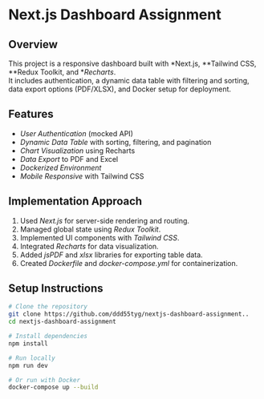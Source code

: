 

# Next.js Dashboard Assignment

## Overview
This project is a responsive dashboard built with *Next.js, **Tailwind CSS, **Redux Toolkit, and **Recharts*.  
It includes authentication, a dynamic data table with filtering and sorting, data export options (PDF/XLSX), and Docker setup for deployment.

## Features
- *User Authentication* (mocked API)
- *Dynamic Data Table* with sorting, filtering, and pagination
- *Chart Visualization* using Recharts
- *Data Export* to PDF and Excel
- *Dockerized Environment*
- *Mobile Responsive* with Tailwind CSS

## Implementation Approach
1. Used *Next.js* for server-side rendering and routing.
2. Managed global state using *Redux Toolkit*.
3. Implemented UI components with *Tailwind CSS*.
4. Integrated *Recharts* for data visualization.
5. Added *jsPDF* and *xlsx* libraries for exporting table data.
6. Created *Dockerfile* and *docker-compose.yml* for containerization.


## Setup Instructions
```bash
# Clone the repository
git clone https://github.com/ddd55tyg/nextjs-dashboard-assignment..
cd nextjs-dashboard-assignment

# Install dependencies
npm install

# Run locally
npm run dev

# Or run with Docker
docker-compose up --build
